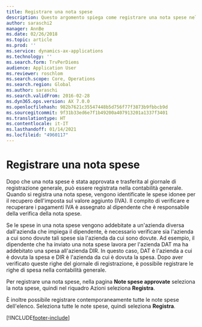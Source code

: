 ```yaml
---
title: Registrare una nota spese
description: Questo argomento spiega come registrare una nota spese nella contabilità generale.
author: saraschi2
manager: AnnBe
ms.date: 02/26/2018
ms.topic: article
ms.prod: ''
ms.service: dynamics-ax-applications
ms.technology: ''
ms.search.form: TrvPerDiems
audience: Application User
ms.reviewer: roschlom
ms.search.scope: Core, Operations
ms.search.region: Global
ms.author: saraschi
ms.search.validFrom: 2016-02-28
ms.dyn365.ops.version: AX 7.0.0
ms.openlocfilehash: 982b7621c35547448b5d756f77f3873b9fbbcb9d
ms.sourcegitcommit: 9f31b33ed6e7f1b49200a407913201a1337f3401
ms.translationtype: HT
ms.contentlocale: it-IT
ms.lasthandoff: 01/14/2021
ms.locfileid: "4960117"
---
```

# <a name="post-an-expense-report"></a>Registrare una nota spese

Dopo che una nota spese è stata approvata e trasferita al giornale di registrazione generale, può essere registrata nella contabilità generale. Quando si registra una nota spese, vengono identificate le spese idonee per il recupero dell'imposta sul valore aggiunto (IVA). Il compito di verificare e recuperare i pagamenti IVA è assegnato al dipendente che è responsabile della verifica della nota spese.

Se le spese in una nota spese vengono addebitate a un'azienda diversa dall'azienda che impiega il dipendente, è necessario verificare sia l'azienda a cui sono dovute tali spese sia l'azienda da cui sono dovute. Ad esempio, il dipendente che ha inviato una nota spese lavora per l'azienda DAT ma ha addebitato una spesa all'azienda DIR. In questo caso, DAT è l'azienda a cui è dovuta la spesa e DIR è l'azienda da cui è dovuta la spesa. Dopo aver verificato queste righe del giornale di registrazione, è possibile registrare le righe di spesa nella contabilità generale.

Per registrare una nota spese, nella pagina **Note spese approvate** seleziona la nota spese, quindi nel riquadro Azioni seleziona **Registra**.

È inoltre possibile registrare contemporaneamente tutte le note spese dell'elenco. Seleziona tutte le note spese, quindi seleziona **Registra**.


[!INCLUDE[footer-include](../includes/footer-banner.md)]